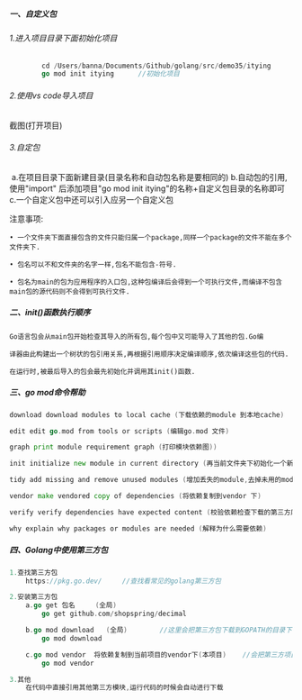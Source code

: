 ##### 一、自定义包

###### 	1.进入项目目录下面初始化项目

```go
		cd /Users/banna/Documents/Github/golang/src/demo35/itying
		go mod init itying		//初始化项目
```



###### 	2.使用vs code导入项目

截图(打开项目)



###### 	3.自定包

​	a.在项目目录下面新建目录(目录名称和自动包名称是要相同的)
​	b.自动包的引用,使用"import" 后添加项目"go mod init itying"的名称+自定义包目录的名称即可
​	c.一个自定义包中还可以引入应另一个自定义包




注意事项:

	• 一个文件夹下面直接包含的文件只能归属一个package,同样一个package的文件不能在多个文件夹下.
	
	• 包名可以不和文件夹的名字一样,包名不能包含-符号.
	
	• 包名为main的包为应用程序的入口包,这种包编译后会得到一个可执行文件,而编译不包含main包的源代码则不会得到可执行文件.



##### 二、init()函数执行顺序

	Go语言包会从main包开始检查其导入的所有包,每个包中又可能导入了其他的包.Go编
	
	译器由此构建出一个树状的包引用关系,再根据引用顺序决定编译顺序,依次编译这些包的代码.
	
	在运行时,被最后导入的包会最先初始化并调用其init()函数.



##### 三、go mod命令帮助

```go
download download modules to local cache (下载依赖的module 到本地cache)

edit edit go.mod from tools or scripts (编辑go.mod 文件)

graph print module requirement graph (打印模块依赖图))

init initialize new module in current directory (再当前文件夹下初始化一个新的module,创建go.mod文件))

tidy add missing and remove unused modules (增加丢失的module,去掉未用的module)

vendor make vendored copy of dependencies (将依赖复制到vendor 下)

verify verify dependencies have expected content (校验依赖检查下载的第三方库有没有本地修改,如果有修改,则会返回非0,否则验证成功.)

why explain why packages or modules are needed (解释为什么需要依赖)
```



##### 四、Golang中使用第三方包

```go
1.查找第三方包
	https://pkg.go.dev/ 	//查找看常见的golang第三方包

2.安装第三方包
	a.go get 包名 	(全局)
		go get github.com/shopspring/decimal

	b.go mod download	(全局)		//这里会把第三方包下载到GOPATH的目录下(~/Documents/Github/golang/pkg/mod/github.com/shopspring)
		go mod download

	c.go mod vendor  将依赖复制到当前项目的vendor下(本项目)	//会把第三方项目复制到当前目录下
		go mod vendor

3.其他
	在代码中直接引用其他第三方模块,运行代码的时候会自动进行下载
```

